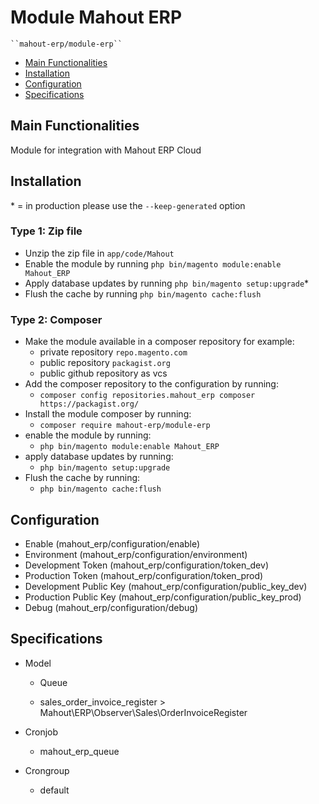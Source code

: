 # Module Mahout ERP

    ``mahout-erp/module-erp``

 - [Main Functionalities](#markdown-header-main-functionalities)
 - [Installation](#markdown-header-installation)
 - [Configuration](#markdown-header-configuration)
 - [Specifications](#markdown-header-specifications)


## Main Functionalities
Module for integration with Mahout ERP Cloud

## Installation
\* = in production please use the `--keep-generated` option

### Type 1: Zip file

 - Unzip the zip file in `app/code/Mahout`
 - Enable the module by running `php bin/magento module:enable Mahout_ERP`
 - Apply database updates by running `php bin/magento setup:upgrade`\*
 - Flush the cache by running `php bin/magento cache:flush`

### Type 2: Composer

 - Make the module available in a composer repository for example:
    - private repository `repo.magento.com`
    - public repository `packagist.org`
    - public github repository as vcs
 - Add the composer repository to the configuration by running:
   - `composer config repositories.mahout_erp composer https://packagist.org/`
 - Install the module composer by running:
   - `composer require mahout-erp/module-erp`
 - enable the module by running:
   - `php bin/magento module:enable Mahout_ERP`
 - apply database updates by running:
   - `php bin/magento setup:upgrade`
 - Flush the cache by running:
   - `php bin/magento cache:flush`


## Configuration

 - Enable (mahout_erp/configuration/enable)
 - Environment (mahout_erp/configuration/environment)
 - Development Token (mahout_erp/configuration/token_dev)
 - Production Token (mahout_erp/configuration/token_prod)
 - Development Public Key (mahout_erp/configuration/public_key_dev)
 - Production Public Key (mahout_erp/configuration/public_key_prod)
 - Debug (mahout_erp/configuration/debug)


## Specifications

 - Model
    - Queue

    - sales_order_invoice_register > Mahout\ERP\Observer\Sales\OrderInvoiceRegister

 - Cronjob
    - mahout_erp_queue

 - Crongroup
    - default

